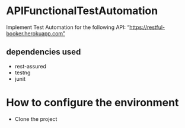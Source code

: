 # APIFunctionalTestAutomation
Implement Test Automation for the following API: “https://restful-booker.herokuapp.com”

## dependencies used
- rest-assured
- testng
- junit


# How to configure the environment
- Clone the project

